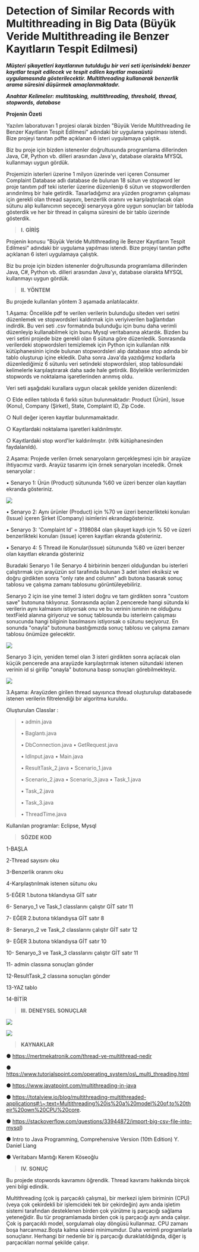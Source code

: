 
# Detection of Similar Records with Multithreading in Big Data (Büyük Veride Multithreading ile Benzer Kayıtların Tespit Edilmesi)

***Müşteri*** ***şikayetleri*** ***kayıtlarının*** ***tutulduğu***
***bir*** ***veri*** ***seti*** ***içerisindeki*** ***benzer***
***kayıtlar*** ***tespit*** ***edilecek*** ***ve*** ***tespit***
***edilen*** ***kayıtlar*** ***masaüstü*** ***uygulamasında***
***gösterilecektir.*** ***Multithreading*** ***kullanarak***
***benzerlik*** ***arama*** ***süresini*** ***düşürmek***
***amaçlanmaktadır.***

***Anahtar*** ***Kelimeler:*** ***multitasking,*** ***multithreading,***
***threshold,*** ***thread,*** ***stopwords,*** ***database***

**Projenin** **Özeti**

Yazılım laboratuvarı 1 projesi olarak bizden "Büyük Veride
Multithreading ile Benzer Kayıtların Tespit Edilmesi" adındaki bir
uygulama yapılması istendi. Bize projeyi tanıtan pdfte açıklanan 6
isteri uygulamaya çalıştık.

Biz bu proje için bizden istenenler doğrultusunda programlama
dillerinden Java, C#, Python vb. dilleri arasından Java'yı, database
olarakta MYSQL kullanmayı uygun gördük.

Projemizin isterleri üzerine 1 milyon üzerinde veri içeren Consumer
Complaint Database adlı database de bulunan 18 sütun ve stopword ler
proje tanıtım pdf teki isterler üzerine düzenlenip 6 sütun ve
stopwordlerden arındırılmış bir hale getirdik. Tasarladığımız ara yüzden
programın çalışması için gerekli olan thread sayısını, benzerlik oranını
ve karşılaştırılacak olan sütunu alıp kullanıcının seçeceği senaryoya
göre uygun sonuçları bir tabloda gösterdik ve her bir thread in çalışma
süresini de bir tablo üzerinde gösterdik.

> **I.** **GİRİŞ**

Projenin konusu "Büyük Veride Multithreading ile Benzer Kayıtların Tespit
Edilmesi" adındaki bir uygulama yapılması istendi. Bize projeyi tanıtan
pdfte açıklanan 6 isteri uygulamaya çalıştık.

Biz bu proje için bizden istenenler
doğrultusunda programlama dillerinden Java, C#, Python vb. dilleri
arasından Java'yı, database olarakta MYSQL kullanmayı uygun gördük.

> **II.** **YÖNTEM**

Bu projede kullanılan yöntem 3 aşamada anlatılacaktır.

1.Aşama: Öncelikle pdf te verilen verilerin bulunduğu siteden veri
setini düzenlemek ve stopwordsleri kaldırmak için veriyiverilen bağlantıdan indirdik. Bu veri seti .csv formatında bulunduğu
için bunu daha verimli düzenleyip kullanabilmek için bunu Mysql
veritabanına aktardık. Bizden bu veri setini projede bize gerekli olan 6
sütuna göre düzenledik. Sonrasında verilerdeki stopwordsleri temizlemek
için Python için kullanılan nltk kütüphanesinin içinde bulunan
stopwordsleri alıp database stop adında bir tablo oluşturup içine
ekledik. Daha sonra Java'da yazdığımız kodlarla düzenlediğimiz 6 sütunlu
veri setindeki stopwordsleri, stop tablosundaki kelimelerle
karşılaştırarak daha sade hale getirdik. Böylelikle verilerimizden
stopwords ve noktalama işaretlerinden arınmış oldu.

Veri seti aşağıdaki kurallara uygun olacak şekilde yeniden düzenlendi:

○ Elde edilen tabloda 6 farklı sütun bulunmaktadır: Product (Ürün),
Issue (Konu), Company (Şirket), State, Complaint ID, Zip Code.

○ Null değer içeren kayıtlar bulunmamaktadır.

○ Kayıtlardaki noktalama işaretleri kaldırılmıştır.

○ Kayıtlardaki stop word'ler kaldırılmıştır. (nltk kütüphanesinden
faydalanıldı).

2.Aşama: Projede verilen örnek senaryoların gerçekleşmesi için bir
arayüze ihtiyacımız vardı. Arayüz tasarımı için örnek senaryoları
inceledik. Örnek senaryolar :

• Senaryo 1: Ürün (Product) sütununda %60 ve üzeri benzer olan kayıtları
ekranda gösteriniz.

![](images/x5rtz3wr.png)





• Senaryo 2: Aynı ürünler (Product) için %70 ve üzeri benzerlikteki konuları (Issue) içeren Şirket (Company)
isimlerini ekrandagösteriniz.




• Senaryo 3: 'Complaint Id' = 3198084 olan şikayet kaydı için % 50 ve
üzeri benzerlikteki konuları (issue) içeren kayıtları ekranda
gösteriniz.

• Senaryo 4: 5 Thread ile Konular(Issue) sütununda %80 ve üzeri benzer
olan kayıtları ekranda gösteriniz

Buradaki Senaryo 1 ile Senaryo 4 birbirinin benzeri olduğundan bu
isterleri çalıştırmak için arayüzün sol tarafında bulunan 3 adet isteri
eksiksiz ve doğru girdikten sonra "only rate and column" adlı butona
basarak sonuç tablosu ve çalışma zamanı tablosunu görüntüleyebiliriz.

Senaryo 2 için ise yine temel 3 isteri doğru ve tam girdikten sonra
"custom save" butonuna tıklıyoruz. Sonrasında açılan 2.pencerede hangi
sütunda ki verilerin aynı kalmasını istiyorsak onu ve bu verinin isminin
ne olduğunu textField alanına giriyoruz ve sonuç tablosunda bu
isterleirn çalışması sonucunda hangi bilginin basılmasını istiyorsak o
sütunu seçiyoruz. En sonunda "onayla" butonuna bastığımızda sonuç
tablosu ve çalışma zamanı tablosu önümüze gelecektir.

![](images/ikgkfmul.png)

Senaryo 3 için, yeniden temel olan 3 isteri girdikten sonra açılacak
olan küçük pencerede ana arayüzde karşılaştırmak istenen sütundaki
istenen verinin id si girilip "onayla" butonuna basıp sonuçları
görebilmekteyiz.

![](images/gj0i31p0.png)


3.Aşama: Arayüzden girilen thread sayısınca thread oluşturulup
databasede istenen verilerin filtrelendiği bir algoritma kuruldu.

Oluşturulan Classlar :

> • admin.java
>
> • Baglantı.java
>
> • DbConnection.java • GetRequest.java
>
> • IdInput.java • Main.java
>
> • ResultTask_2.java • Scenario_1.java
>
> • Scenario_2.java • Scenario_3.java • Task_1.java
>
> • Task_2.java 
> 
> • Task_3.java
>
> • ThreadTime.java

Kullanılan programlar: Eclipse, Mysql

> **SÖZDE** **KOD**

 1-BAŞLA

 2-Thread sayısını oku

 3-Benzerlik oranını oku
 
 4-Karşılaştırılmak istenen sütunu oku

5-EĞER 1.butona tıklandıysa GİT satır

6- Senaryo_1 ve Task_1 classlarını çalıştır GİT satır 11

7- EĞER 2.butona tıklandıysa GİT satır 8

8- Senaryo_2 ve Task_2 classlarını çalıştır GİT satır 12

9- EĞER 3.butona tıklandıysa GİT satır 10

10- Senaryo_3 ve Task_3 classlarını çalıştır GİT satır 11

11- admin classına sonuçları gönder

12-ResultTask_2 classına sonuçları gönder

13-YAZ tablo

14-BİTİR

> **III.** **DENEYSEL** **SONUÇLAR**

![](images/aduskzkw.png)

![](images/3nuu0gym.png)



> **KAYNAKLAR**

● https://mertmekatronik.com/thread-ve-multithread-nedir

● https://www.tutorialspoint.com/operating_system/os\_multi_threading.html

● https://www.javatpoint.com/multithreading-in-java

● https://totalview.io/blog/multithreading-multithreaded-applications#:\~:text=Multithreading%20is%20a%20model%20of,to%20their%20own%20CPU%20core.

● https://stackoverflow.com/questions/33944872/import-big-csv-file-into-mysql)

● Intro to Java Programming, Comprehensive Version (10th Edition) Y.
Daniel Liang

● Veritabanı Mantığı Kerem Köseoğlu

> **IV.** **SONUÇ**

Bu projede stopwords kavramını öğrendik. Thread kavramı hakkında birçok
yeni bilgi edindik.

Multithreading (çok iş parçacıklı çalışma), bir merkezi işlem biriminin
(CPU) (veya çok çekirdekli bir işlemcideki tek bir çekirdeğin) aynı anda
işletim sistemi tarafından desteklenen birden çok yürütme iş parçacığı
sağlama yeteneğidir.
Bu tür programlamada birden çok iş parçacığı aynı anda çalışır. Çok iş
parçacıklı model, sorgulamalı olay döngüsü kullanmaz. CPU zamanı boşa
harcanmaz.Boşta kalma süresi minimumdur. Daha verimli programlarla
sonuçlanır. Herhangi bir nedenle bir iş parçacığı duraklatıldığında,
diğer iş parçacıkları normal şekilde çalışır.
